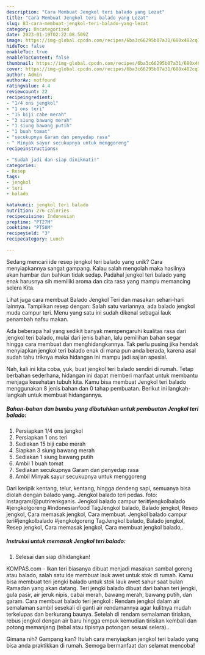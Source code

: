 ```yaml
---
description: "Cara Membuat Jengkol teri balado yang Lezat"
title: "Cara Membuat Jengkol teri balado yang Lezat"
slug: 83-cara-membuat-jengkol-teri-balado-yang-lezat
category: Uncategorized
date: 2023-01-19T02:22:08.509Z
image: https://img-global.cpcdn.com/recipes/6ba3c66295b07a31/680x482cq70/jengkol-teri-balado-foto-resep-utama.jpg
hideToc: false
enableToc: true
enableTocContent: false
thumbnail: https://img-global.cpcdn.com/recipes/6ba3c66295b07a31/680x482cq70/jengkol-teri-balado-foto-resep-utama.jpg
cover: https://img-global.cpcdn.com/recipes/6ba3c66295b07a31/680x482cq70/jengkol-teri-balado-foto-resep-utama.jpg
author: Admin
authorAv: notfound
ratingvalue: 4.4
reviewcount: 22
recipeingredient:
- "1/4 ons jengkol"
- "1 ons teri"
- "15 biji cabe merah"
- "3 siung bawang merah"
- "1 siung bawang putih"
- "1 buah tomat"
- "secukupnya Garam dan penyedap rasa"
- " Minyak sayur secukupnya untuk menggoreng"
recipeinstructions:

- "Sudah jadi dan siap dinikmati!"
categories:
- Resep
tags:
- jengkol
- teri
- balado

katakunci: jengkol teri balado 
nutrition: 276 calories
recipecuisine: Indonesian
preptime: "PT27M"
cooktime: "PT58M"
recipeyield: "3"
recipecategory: Lunch

---
```





Sedang mencari ide resep jengkol teri balado yang unik? Cara menyiapkannya sangat gampang. Kalau salah mengolah maka hasilnya akan hambar dan bahkan tidak sedap. Padahal jengkol teri balado yang enak harusnya sih memiliki aroma dan cita rasa yang mampu memancing selera Kita.





Lihat juga cara membuat Balado Jengkol Teri dan masakan sehari-hari lainnya. Tampilkan resep dengan: Salah satu variannya, ada balado jengkol muda campur teri. Menu yang satu ini sudah dikenal sebagai lauk penambah nafsu makan.

Ada beberapa hal yang sedikit banyak mempengaruhi kualitas rasa dari jengkol teri balado, mulai dari jenis bahan, lalu pemilihan bahan segar hingga cara membuat dan menghidangkannya. Tak perlu pusing jika hendak menyiapkan jengkol teri balado enak di mana pun anda berada, karena asal sudah tahu triknya maka hidangan ini mampu jadi sajian spesial.






Nah, kali ini kita coba, yuk, buat jengkol teri balado sendiri di rumah. Tetap berbahan sederhana, hidangan ini dapat memberi manfaat untuk membantu menjaga kesehatan tubuh kita. Kamu bisa membuat Jengkol teri balado menggunakan 8 jenis bahan dan 0 tahap pembuatan. Berikut ini langkah-langkah untuk membuat hidangannya.

<!--inarticleads1-->

##### Bahan-bahan dan bumbu yang dibutuhkan untuk pembuatan Jengkol teri balado:

1. Persiapkan 1/4 ons jengkol
1. Persiapkan 1 ons teri
1. Sediakan 15 biji cabe merah
1. Siapkan 3 siung bawang merah
1. Sediakan 1 siung bawang putih
1. Ambil 1 buah tomat
1. Sediakan secukupnya Garam dan penyedap rasa
1. Ambil  Minyak sayur secukupnya untuk menggoreng


Dari keripik kentang, telur, kentang, hingga dendeng sapi, semuanya bisa diolah dengan balado yang. Jengkol balado teri pedas. foto: Instagram/@putrirenkganis. Jengkol balado campur teri#jengkolbalado #jengkolgoreng #indonesianfood TagJengkol balado, Balado jengkol, Resep jengkol, Cara memasak jengkol, Cara membuat. Jengkol balado campur teri#jengkolbalado #jengkolgoreng TagJengkol balado, Balado jengkol, Resep jengkol, Cara memasak jengkol, Cara membuat jengkol balado,. 

<!--inarticleads2-->

##### Instruksi untuk memasak Jengkol teri balado:


1. Selesai dan siap dihidangkan!

KOMPAS.com - Ikan teri biasanya dibuat menjadi masakan sambal goreng atau balado, salah satu ide membuat lauk awet untuk stok di rumah. Kamu bisa membuat teri jengki balado untuk stok lauk awet sahur saat bulan Ramadan yang akan datang. Teri jengki balado dibuat dari bahan teri jengki, gula pasir, air jeruk nipis, cabai merah, bawang merah, bawang putih, dan garam. Cara membuat balado teri jengkol : Rendam jengkol dalam air semalaman sambil sesekali di ganti air rendamannya agar kulitnya mudah terkelupas dan berkurang baunya. Setelah di rendam semalaman tiriskan, rebus jengkol dengan air baru hingga empuk kemudian tiriskan kembali dan potong memanjang (tebal atau tipisnya potongan sesuai selera).. 

Gimana nih? Gampang kan? Itulah cara menyiapkan jengkol teri balado yang bisa anda praktikkan di rumah. Semoga bermanfaat dan selamat mencoba!
